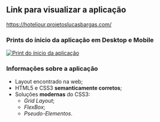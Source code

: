 ## Link para visualizar a aplicação
<https://hoteliour.projetoslucasbargas.com/>

### Prints do ínicio da aplicação em Desktop e Mobile
<a href="https://hoteliour.projetoslucasbargas.com/"><img alt="Print do ínicio da aplicação" src="https://hoteliour.projetoslucasbargas.com/assets/images/illustrations_app/app_example.png"></a>

### Informações sobre a aplicação
* Layout encontrado na web; 
* HTML5 e CSS3 **semanticamente corretos**;
* Soluções **modernas** do CSS3: 
    * *Grid Layout*;
    * *FlexBox*;
    * *Pseudo-Elementos*.